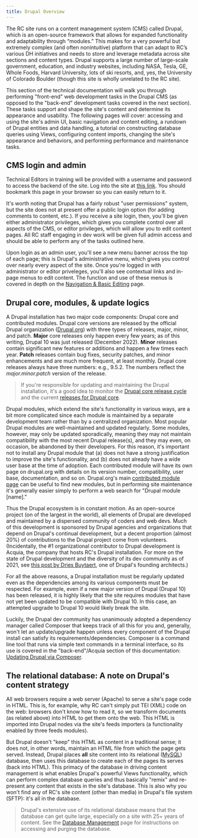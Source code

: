 ```yaml
---
title: Drupal Overview
---
```


The RC site runs on a content management system (CMS) called Drupal, which is an open-source framework that allows for expanded functionality and adaptability through “modules.” This makes for a very powerful but extremely complex (and often nonintuitive) platform that can adapt to RC’s various DH initiatives and needs to store and leverage metadata across site sections and content types. Drupal supports a large number of large-scale government, education, and industry websites, including NASA, Tesla, GE, Whole Foods, Harvard University, lots of ski resorts, and, yes, the University of Colorado Boulder (though this site is wholly unrelated to the RC site).

This section of the technical documentation will walk you through performing "front-end" web development tasks in the Drupal CMS (as opposed to the "back-end" development tasks covered in the next section). These tasks support and shape the site's content and determine its appearance and usability. The following pages will cover: accessing and using the site's admin UI, basic navigation and content editing, a rundown of Drupal entities and data handling, a tutorial on constructing database queries using Views, configuring content imports, changing the site's appearance and behaviors, and performing performance and maintenance tasks.

## CMS login and admin

Technical Editors in training will be provided with a username and password to access the backend of the site. Log into the site at [this link](https://www.romantic-circles.org/user/login). You should bookmark this page in your browser so you can easily return to it.

It's worth noting that Drupal has a fairly robust "user permissions" system, but the site does not at present offer a public login option (for adding comments to content, etc.). If you receive a site login, then, you'll be given either administrator privileges, which gives you complete control over all aspects of the CMS, or editor privileges, which will allow you to edit content pages. All RC staff engaging in dev work will be given full admin access and should be able to perform any of the tasks outlined here.

Upon login as an admin user, you'll see a new menu banner across the top of each page; this is Drupal's administrative menu, which gives you control over nearly every aspect of the site. Once you're logged in with administrator or editor priveleges, you'll also see contextual links and in-page menus to edit content. The function and use of these menus is covered in depth on the [Navigation & Basic Editing](../drupal-nav/) page.

## Drupal core, modules, & update logics

A Drupal installation has two major code components: Drupal core and contributed modules. Drupal core versions are released by the official Drupal organization ([Drupal.org](https://www.drupal.org)) with three types of releases, major, minor, and patch. **Major** core releases only happen every few years; as of this writing, Drupal 10 was just released (December 2022). **Minor** releases contain significant new features or additions and happen a few times each year. **Patch** releases contain bug fixes, security patches, and minor enhancements and are much more frequent, at least monthly. Drupal core releases always have three numbers: e.g., 9.5.2. The numbers reflect the *major.minor.patch* version of the release.

> If you're responsible for updating and maintaining the Drupal installation, it's a good idea to monitor the [Drupal core release cycle](https://www.drupal.org/about/core/policies/core-release-cycles/schedule) and the current [releases for Drupal core](https://www.drupal.org/project/drupal/releases).

Drupal modules, which extend the site's functionality in various ways, are a bit more complicated since each module is maintained by a separate development team rather than by a centralized organization. Most popular Drupal modules are well-maintained and updated regularly. Some modules, however, may only be updated sporadically, meaning they may not maintain compatibility with the most recent Drupal release(s), and they may even, on occasion, be abandoned by their developers. For this reason, it's important not to install any Drupal module that (a) does not have a strong justification to improve the site's functionality, and (b) does not already have a wide user base at the time of adoption. Each contributed module will have its own page on drupal.org with details on its version number, compatibility, user base, documentation, and so on. Drupal.org's main [contributed module page](https://www.drupal.org/project/project_module) can be useful to find new modules, but in performing site maintenance it's generally easier simply to perform a web search for "Drupal module [name]."

Thus the Drupal ecosystem is in constant motion. As an open-source project (on of the largest in the world), all elements of Drupal are developed and maintained by a dispersed community of coders and web devs. Much of this development is sponsored by Drupal agencies and organizations that depend on Drupal's continual development, but a decent proportion (almost 20%) of contributions to the Drupal project come from volunteers. (Incidentally, the #1 organizational contributor to Drupal development is Acquia, the company that hosts RC's Drupal installation. For more on the state of Drupal development and the diversity of its dev community as of 2021, see [this post by Dries Buytaert](https://dri.es/who-sponsors-drupal-development-2021), one of Drupal's founding architects.)

For all the above reasons, a Drupal installation must be regularly updated even as the dependencies among its various components must be respected. For example, even if a new major version of Drupal (Drupal 10) has been released, it is highly likely that the site requires modules that have not yet been updated to be compatible with Drupal 10. In this case, an attempted upgrade to Drupal 10 would likely break the site.

Luckily, the Drupal dev community has unanimously adopted a dependency manager called Composer that keeps track of all this for you and, generally, won't let an update/upgrade happen unless every component of the Drupal install can satisfy its requirements/dependencies. Composer is a command line tool that runs via simple text commands in a terminal interface, so its use is covered in the "back-end"/Acquia section of this documentation: [Updating Drupal via Composer](../composer-update/).

## The relational database: A note on Drupal's content strategy

All web browsers require a web server (Apache) to serve a site's page code in HTML. This is, for example, why RC can't simply put TEI (XML) code on the web: browsers don't know how to read it, so we transform documents (as related above) into HTML to get them onto the web. This HTML is imported into Drupal nodes via the site's feeds importers (a functionality enabled by three feeds modules).

But Drupal doesn't "keep" this HTML as content in a traditional sense; it does not, in other words, maintain an HTML file from which the page gets served. Instead, Drupal places **all** site content into its relational ([MySQL](https://www.mysql.com/)) database, then uses this database to create each of the pages its serves (back into HTML). This primacy of the database in driving content management is what enables Drupal's powerful Views functionality, which can perform complex database queries and thus basically "remix" and re-present any content that exists in the site's database. This is also why you won't find any of RC's site content (other than media) in Drupal's file system (SFTP): it's all in the database.
> Drupal's extensive use of its relational database means that the database can get quite large, especially on a site with 25+ years of content. See the [Database Management](../db-manage/) page for instructions on accessing and purging the database.
